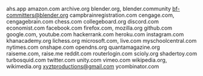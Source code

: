 ahs.app
amazon.com
archive.org
blender.org, blender.community
bf-committers@blender.org
campbrainregistration.com
cengage.com, cengagebrain.com
chess.com
collegeboard.org
discord.com
economist.com
facebook.com
firefox.com, mozilla.org
github.com
google.com, youtube.com
hackerrank.com
heroku.com
instagram.com
khanacademy.org
lichess.org
microsoft.com, live.com
myschoolcentral.com
nytimes.com
onshape.com
opendns.org
quantamagazine.org	
raiseme.com, raise.me
reddit.com
routerlogin.com
scioly.org
shadertoy.com
turbosquid.com
twitter.com
unity.com
vimeo.com
wikipedia.org, wikimedia.org
xyztproductions@gmail.com
ycombinator.com
